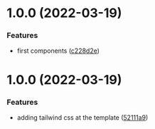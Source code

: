 # 1.0.0 (2022-03-19)


### Features

* first components ([c228d2e](https://github.com/edwardramirez31/shop-app/commit/c228d2ef8ac1d83316bd69dc46fc76a48fdc0043))

# 1.0.0 (2022-03-19)


### Features

* adding tailwind css at the template ([52111a9](https://github.com/edwardramirez31/next-app-template-with-tailwind/commit/52111a910497e343b28e72657fda717cc6eb937a))
